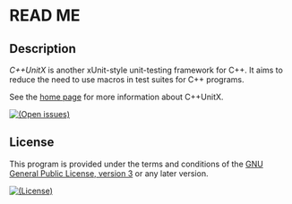 # READ ME

## Description

<dfn>C++Unit­X</dfn> is another xUnit-style unit-testing framework for C++.
It aims to reduce the need to use macros in test suites for C++ programs.

See the [home page][] for more information about C++Unit­X.

[Home page]: https://www.vx68k.org/cppunitx

[![(Open issues)](https://img.shields.io/bitbucket/issues/kazssym/cppunitx.svg)][open issues]

[Open issues]: https://bitbucket.org/kazssym/cppunitx/issues?status=new&status=open

## License

This program is provided under the terms and conditions of the [GNU General
Public License, version 3][GPL-3.0] or any later version.

[![(License)](https://img.shields.io/badge/license-GPL--3.0--or--later-blue.svg)][GPL-3.0]

[GPL-3.0]: https://opensource.org/licenses/GPL-3.0
